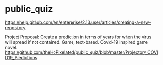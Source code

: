 # public_quiz
https://help.github.com/en/enterprise/2.13/user/articles/creating-a-new-repository


Project Proposal:
Create a prediction in terms of years for when the virus will spread if not contained.
Game, text-based. Covid-19 inspired game novel.
https://github.com/theHoPixelated/public_quiz/blob/master/Projectory_COVID19_Predictions

